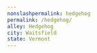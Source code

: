 ```yaml
---
﻿nonslashpermalink: hedgehog
permalink: /hedgehog/
alley: Hedgehog
city: Waitsfield
state: Vermont
---
```

